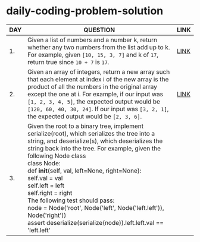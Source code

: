 # daily-coding-problem-solution


| DAY | QUESTION | LINK |
|-|-|-|
|1.| Given a list of numbers and a number k, return whether any two numbers from the list add up to k. For example, given `[10, 15, 3, 7]` and k of `17`, return true since `10 + 7` is `17`.| [LINK](https://github.com/subhajit4980/daily-coding-problem-solution/blob/main/problem%231.cpp)|
|2.| Given an array of integers, return a new array such that each element at index i of the new array is the product of all the numbers in the original array except the one at i. For example, if our input was `[1, 2, 3, 4, 5]`, the expected output would be `[120, 60, 40, 30, 24]`. If our input was `[3, 2, 1]`, the expected output would be `[2, 3, 6]`.|[LINK](https://github.com/subhajit4980/daily-coding-problem-solution/blob/main/problem%232.cpp)|
|3.|Given the root to a binary tree, implement serialize(root), which serializes the tree into a string, and deserialize(s), which deserializes the string back into the tree.      For example, given the following Node class </br> class Node: </br> def __init__(self, val, left=None, right=None): </br> self.val = val</br>self.left = left</br>self.right = right </br> The following test should pass:</br>node = Node('root', Node('left', Node('left.left')), Node('right'))</br>assert deserialize(serialize(node)).left.left.val == 'left.left'|
